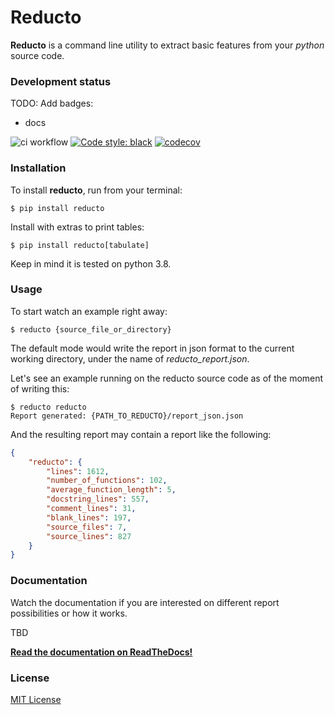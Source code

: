 # Reducto

**Reducto** is a command line utility to extract basic features from
your _python_ source code.

### Development status

TODO: Add badges:
- docs

![ci workflow](https://github.com/plaguss/reducto/actions/workflows/ci.yml/badge.svg)
[![Code style: black](https://img.shields.io/badge/code%20style-black-000000.svg)](https://github.com/psf/black)
[![codecov](https://codecov.io/gh/plaguss/reducto/branch/main/graph/badge.svg?token=AVKH6TS7G7)](https://codecov.io/gh/plaguss/reducto)


### Installation

To install **reducto**, run from your terminal:

    $ pip install reducto

Install with extras to print tables:

    $ pip install reducto[tabulate]

Keep in mind it is tested on python 3.8.

### Usage

To start watch an example right away:

    $ reducto {source_file_or_directory}

The default mode would write the report in json format to the
current working directory, under the name of *reducto_report.json*.

Let's see an example running on the reducto source code as of the moment
of writing this:

    $ reducto reducto
    Report generated: {PATH_TO_REDUCTO}/report_json.json

And the resulting report may contain a report like the following:

```json
{
    "reducto": {
        "lines": 1612,
        "number_of_functions": 102,
        "average_function_length": 5,
        "docstring_lines": 557,
        "comment_lines": 31,
        "blank_lines": 197,
        "source_files": 7,
        "source_lines": 827
    }
}
```

### Documentation

Watch the documentation if you are interested on different report 
possibilities or how it works.

TBD

**[Read the documentation on ReadTheDocs!](https://reducto.readthedocs.io/en/stable)**

### License

[MIT License](https://github.com/plaguss/reducto/blob/main/LICENSE)
